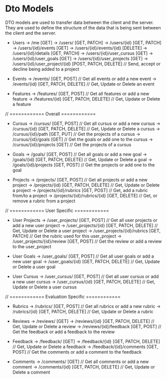# Dto Models

DTO models are used to transfer data between the client and the server. They are used to define the structure of the data that is being sent between the client and the server.


- Users
-> /me [GET]
-> /users/ [GET, PATCH]
-> /users/{id} [GET, PATCH]
-> /users/{id}/events [GET]
-> /users/{id}/events/{id} [DELETE]
-> /users/{id}/details [GET, PATCH]
-> /users/{id}/user_cursus [GET]
-> /users/{id}/user_goals [GET]
-> /users/{id}/user_projects [GET]
-> /users/{id}/user_project/{id} [POST, PATCH, DELETE] // Send, accept or decline being added to a project

- Events
-> /events/ [GET, POST] // Get all events or add a new event
-> /events/{id} [GET, PATCH, DELETE] // Get, Update or Delete an event

- Features
-> /features/ [GET, POST] // Get all features or add a new feature
-> /features/{id} [GET, PATCH, DELETE] // Get, Update or Delete a feature

// ============ Overall ============

- Cursus
-> /cursus/ [GET, POST] // Get all cursus or add a new cursus
-> /cursus/{id} [GET, PATCH, DELETE] // Get, Update or Delete a cursus
-> /cursus/{id}/path [GET, PUT] // Get the projects of a cursus
-> /cursus/{id}/goals [GET] // Get the goals or add one to the cursus
-> /cursus/{id}/projects [GET] // Get the projects of a cursus

- Goals
-> /goals/ [GET, POST] // Get all goals or add a new goal
-> /goals/{id} [GET, PATCH, DELETE] // Get, Update or Delete a goal
-> /goals/{id}/projects [GET, POST] // Get the projects or add one to the goal

- Projects
-> /projects/ [GET, POST] // Get all projects or add a new project
-> /projects/{id} [GET, PATCH, DELETE] // Get, Update or Delete a project
-> /projects/{id}/rubrics [GET, POST] // Get, add a rubric from/to a project
-> /projects/{id}/rubrics/{id} [GET, DELETE] // Get, or remove a rubric from a project

// ============ User Specific ============

- User Projects
-> /user_projects/ [GET, POST] // Get all user projects or add a new user project
-> /user_projects/{id} [GET, PATCH, DELETE] // Get, Update or Delete a user project
-> /user_projects/{id}/rubrics [GET, PATCH] // Get the rubric used for this user_project
-> /user_projects/{id}/review [GET, POST] // Get the review or add a review to the user_project

- User Goals
-> /user_goals/ [GET, POST] // Get all user goals or add a new user goal
-> /user_goals/{id} [GET, PATCH, DELETE] // Get, Update or Delete a user goal

- User Cursus
-> /user_cursus/ [GET, POST] // Get all user cursus or add a new user cursus
-> /user_cursus/{id} [GET, PATCH, DELETE] // Get, Update or Delete a user cursus

// ============ Evaluation Specific ============

- Rubrics
-> /rubrics/ [GET, POST] // Get all rubrics or add a new rubric
-> /rubrics/{id} [GET, PATCH, DELETE] // Get, Update or Delete a rubric

- Reviews
-> /reviews/ [GET]
-> /reviews/{id} [GET, PATCH, DELETE] // Get, Update or Delete a review
-> /reviews/{id}/feedback [GET, POST] // Get the feedback or add a feedback to the review

- Feedback
-> /feedback/ [GET]
-> /feedback/{id} [GET, PATCH, DELETE] // Get, Update or Delete a feedback
-> /feedback/{id}/comments [GET, POST] // Get the comments or add a comment to the feedback

- Comments
-> /comments/ [GET] // Get all comments or add a new comment
-> /comments/{id} [GET, PATCH, DELETE] // Get, Update or Delete a comment
